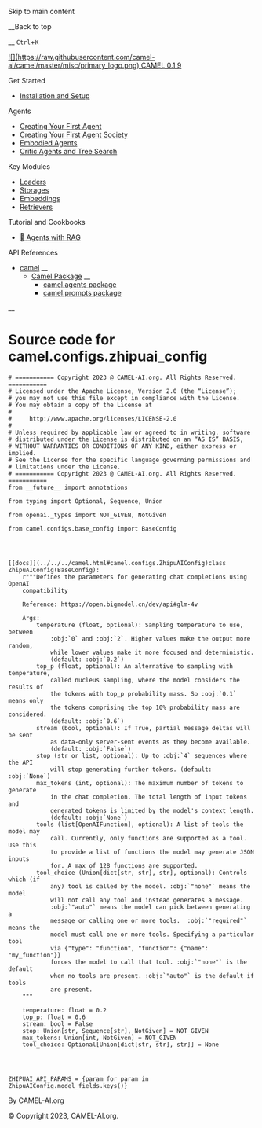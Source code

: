 Skip to main content

__Back to top

__ `Ctrl`+`K`

[ ![](https://raw.githubusercontent.com/camel-
ai/camel/master/misc/primary_logo.png) CAMEL 0.1.9 ](../../../index.html)

Get Started

  * [Installation and Setup](../../../get_started/setup.html)

Agents

  * [Creating Your First Agent](../../../agents/single_agent.html)
  * [Creating Your First Agent Society](../../../agents/role_playing.html)
  * [Embodied Agents](../../../agents/embodied_agents.html)
  * [Critic Agents and Tree Search](../../../agents/critic_agents_and_tree_search.html)

Key Modules

  * [Loaders](../../../key_modules/loaders.html)
  * [Storages](../../../key_modules/storages.html)
  * [Embeddings](../../../key_modules/embeddings.html)
  * [Retrievers](../../../key_modules/retrievers.html)

Tutorial and Cookbooks

  * [🐫 Agents with RAG](../../../tutorials_and_cookbooks/agents_with_rag.html)

API References

  * [camel](../../../modules.html) __
    * [Camel Package](../../../camel.html) __
      * [camel.agents package](../../../camel.agents.html)
      * [camel.prompts package](../../../camel.prompts.html)

__

#

# Source code for camel.configs.zhipuai_config

    
    
    # =========== Copyright 2023 @ CAMEL-AI.org. All Rights Reserved. ===========
    # Licensed under the Apache License, Version 2.0 (the “License”);
    # you may not use this file except in compliance with the License.
    # You may obtain a copy of the License at
    #
    #     http://www.apache.org/licenses/LICENSE-2.0
    #
    # Unless required by applicable law or agreed to in writing, software
    # distributed under the License is distributed on an “AS IS” BASIS,
    # WITHOUT WARRANTIES OR CONDITIONS OF ANY KIND, either express or implied.
    # See the License for the specific language governing permissions and
    # limitations under the License.
    # =========== Copyright 2023 @ CAMEL-AI.org. All Rights Reserved. ===========
    from __future__ import annotations
    
    from typing import Optional, Sequence, Union
    
    from openai._types import NOT_GIVEN, NotGiven
    
    from camel.configs.base_config import BaseConfig
    
    
    
    
    [[docs]](../../../camel.html#camel.configs.ZhipuAIConfig)class ZhipuAIConfig(BaseConfig):
        r"""Defines the parameters for generating chat completions using OpenAI
        compatibility
    
        Reference: https://open.bigmodel.cn/dev/api#glm-4v
    
        Args:
            temperature (float, optional): Sampling temperature to use, between
                :obj:`0` and :obj:`2`. Higher values make the output more random,
                while lower values make it more focused and deterministic.
                (default: :obj:`0.2`)
            top_p (float, optional): An alternative to sampling with temperature,
                called nucleus sampling, where the model considers the results of
                the tokens with top_p probability mass. So :obj:`0.1` means only
                the tokens comprising the top 10% probability mass are considered.
                (default: :obj:`0.6`)
            stream (bool, optional): If True, partial message deltas will be sent
                as data-only server-sent events as they become available.
                (default: :obj:`False`)
            stop (str or list, optional): Up to :obj:`4` sequences where the API
                will stop generating further tokens. (default: :obj:`None`)
            max_tokens (int, optional): The maximum number of tokens to generate
                in the chat completion. The total length of input tokens and
                generated tokens is limited by the model's context length.
                (default: :obj:`None`)
            tools (list[OpenAIFunction], optional): A list of tools the model may
                call. Currently, only functions are supported as a tool. Use this
                to provide a list of functions the model may generate JSON inputs
                for. A max of 128 functions are supported.
            tool_choice (Union[dict[str, str], str], optional): Controls which (if
                any) tool is called by the model. :obj:`"none"` means the model
                will not call any tool and instead generates a message.
                :obj:`"auto"` means the model can pick between generating a
                message or calling one or more tools.  :obj:`"required"` means the
                model must call one or more tools. Specifying a particular tool
                via {"type": "function", "function": {"name": "my_function"}}
                forces the model to call that tool. :obj:`"none"` is the default
                when no tools are present. :obj:`"auto"` is the default if tools
                are present.
        """
    
        temperature: float = 0.2
        top_p: float = 0.6
        stream: bool = False
        stop: Union[str, Sequence[str], NotGiven] = NOT_GIVEN
        max_tokens: Union[int, NotGiven] = NOT_GIVEN
        tool_choice: Optional[Union[dict[str, str], str]] = None
    
    
    
    
    ZHIPUAI_API_PARAMS = {param for param in ZhipuAIConfig.model_fields.keys()}
    

By CAMEL-AI.org

© Copyright 2023, CAMEL-AI.org.  

